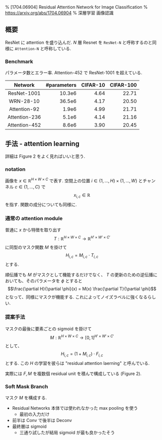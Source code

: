 % [1704.06904] Residual Attention Network for Image Classification
% https://arxiv.org/abs/1704.06904
% 深層学習 画像認識

## 概要

ResNet に attention を盛り込んだ.
$N$ 層 Resnet を `ResNet-N` と呼称するのと同様に `Attention-N` と呼称している.

### Benchmark

パラメータ数とエラー率.
Attention-452 で ResNet-1001 を超えている.

| Network      |  #parameters | CIFAR-10 | CIFAR-100 |
|:------------:|-------------:|---------:|----------:|
|ResNet-1001   | 10.3e6       | 4.64     | 22.71     |
|WRN-28-10     | 36.5e6       | 4.17     | 20.50     |
|Attention-92  | 1.9e6        | 4.99     | 21.71     |
|Attention-236 | 5.1e6        | 4.14     | 21.16     |
|Attention-452 | 8.6e6        | 3.90     | 20.45     |

## 手法 - attention learning

詳細は Figure 2 をよく見ればいいと思う.

### notation

画像を $x \in \mathbb{R}^{H \times W \times C}$ で表す.
空間上の位置 $i \in \{1, \ldots, H\} \times \{1,\ldots,W\}$ とチャンネル $c \in \{1,\ldots,C\}$ で
$$x_{i,c} \in \mathbb{R}$$
を指す.
関数の成分についても同様に.

### 通常の attention module

普通に $x$ から特徴を取り出す
$$T : \mathbb{R}^{H \times W \times C} \to \mathbb{R}^{H' \times W' \times C'}$$
に同型のマスク関数 $M$ を掛けて
$$H_{i,c} = M_{i,c} \cdot T_{i,c}$$
とする.

順伝播でも $M$ がマスクとして機能するだけでなく、
$T$ の更新のための逆伝播においても、そのパラメータを $\phi$ とすると
$$\frac{\partial H}{\partial \phi}(x) = M(x) \frac{\partial T}{\partial \phi}$$
となって、同様にマスクが機能する.
これによってノイズラベルに強くなるらしい.

### 提案手法

マスクの最後に要素ごとの sigmoid を掛けて
$$M : \mathbb{R}^{H \times W \times C} \to [0, 1]^{H' \times W' \times C'}$$
として、
$$H_{i,c} = (1 + M_{i,c}) \cdot F_{i,c}$$
とする.
この $H$ の学習を彼らは "residual attention laerning" と呼んでいる.

実際には $F, M$ を複数個 residual unit を積んで構成している (Figure 2).

### Soft Mask Branch

マスク $M$ を構成する.

- Residual Networks 本体では使われなかった max pooling を使う
    - 最初の入力だけ
- 前半は Conv で後半は Deconv
- 最終層は sigmoid
    - 三通り試したが結局 sigmoid が最も良かったそう
